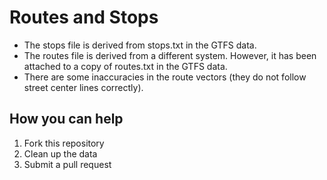 # Routes and Stops

- The stops file is derived from stops.txt in the GTFS data.
- The routes file is derived from a different system. However, it has been attached to a copy of routes.txt in the GTFS data.
- There are some inaccuracies in the route vectors (they do not follow street center lines correctly).

## How you can help 

1. Fork this repository
1. Clean up the data
1. Submit a pull request
